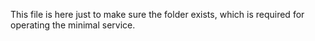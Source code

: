 This file is here just to make sure the folder exists, which is required for operating the minimal service.
